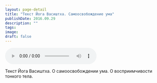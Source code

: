 ```yaml
---
layout: page-detail
title: "Текст Йога Васиштха. Самоосвобождение ума"
publishDate: 2016.09.29
description: ""
tags:
image:
draft: false
---
```


<audio title="2016.09.29 - Текст Йога Васиштха. Самоосвобождение ума.mp3" src="https://filer-api.advayta.org/v1.0/public/files/74931" controls=""></audio>

 Текст Йога Васиштха. О самоосвобождении ума. О восприимчивости тонкого тела. 

  
